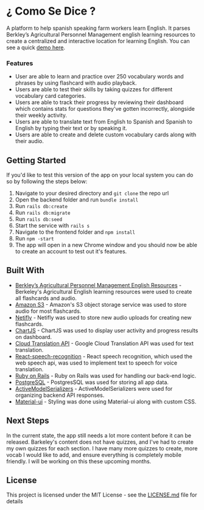# ¿ Como Se Dice ?

A platform to help spanish speaking farm workers learn English. It parses Berkley’s Agricultural Personnel Management english learning resources to create a centralized and interactive location for learning English. You can see a quick [demo here](https://youtu.be/zymhOk7uurQ).

<!-- ![The landing page for Neighbor's Kitchen](https://i.imgur.com/MwODixc.png )
 &nbsp;&nbsp;&nbsp;&nbsp;&nbsp;&nbsp;&nbsp;&nbsp;<img src="https://i.imgur.com/Es8gs8S.png" alt="neighbor's kitchen menu" width="350"/>  <img src="https://i.imgur.com/yVgHeUH.png" alt="neighbor's kitchen menu" width="350" /> -->

### Features

- User are able to learn and practice over 250 vocabulary words and phrases by using flashcard with audio playback.
- Users are able to test their skills by taking quizzes for different vocabulary card categories.
- Users are able to track their progress by reviewing their dashboard which contains stats for
  questions they've gotten incorrectly, alongside their weekly activity.
- Users are able to translate text from English to Spanish and Spanish to English by typing their text or by speaking it.
- Users are able to create and delete custom vocabulary cards along with their audio.

## Getting Started

If you'd like to test this version of the app on your local system you can do so by following the steps below:

1. Navigate to your desired directory and `git clone` the repo url
2. Open the backend folder and run `bundle install`
3. Run `rails db:create`
4. Run `rails db:migrate`
5. Run `rails db:seed`
6. Start the service with `rails s`
7. Navigate to the frontend folder and `npm install`
8. Run `npm -start`
9. The app will open in a new Chrome window and you should now be able to create an account to test out it's features.

## Built With

- [Berkley’s Agricultural Personnel Management English Resources](https://nature.berkeley.edu/ucce50/ag-labor/english/) - Berkeley's Agricultural English learning resources were used to create all flashcards and audio.
- [Amazon S3](https://aws.amazon.com/s3/) - Amazon's S3 object storage service was used to store audio for most flashcards.
- [Netifly](https://www.netlify.com/) - Netifly was used to store new audio uploads for creating new flashcards.
- [ChartJS](https://www.chartjs.org/) - ChartJS was used to display user activity and progress results on dashboard.
- [Cloud Translation API](https://cloud.google.com/translate/docs/setup) - Google Cloud Translation API was used for text translation.
- [React-speech-recognition](https://www.npmjs.com/package/react-speech-recognition) - React speech recognition, which used the web speech api, was used to implement text to speech for voice translation.
- [Ruby on Rails](https://rubyonrails.org/) - Ruby on Rails was used for handling our back-end logic.
- [PostgreSQL](https://www.postgresql.org/) - PostgresSQL was used for storing all app data.
- [ActiveModelSerializers](https://github.com/rails-api/active_model_serializers) - ActiveModelSerializers were used for organizing backend API responses.
- [Material-ui](http://material-ui.com/) - Styling was done using Material-ui along with custom CSS.

## Next Steps

In the current state, the app still needs a lot more content before it can be released. Barkeley's
content does not have quizzes, and I've had to create my own quizzes for each section. I have many more quizzes to create, more vocab I would like to add, and ensure everything is completely mobile friendly. I will be working on this these upcoming months.

## License

This project is licensed under the MIT License - see the [LICENSE.md](LICENSE.md) file for details
